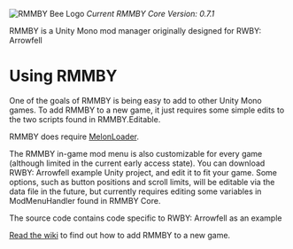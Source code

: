 ![RMMBY Bee Logo](https://user-images.githubusercontent.com/31836770/205555764-641aca01-5b7c-40c4-8db6-e29cfafc9cee.png)
*Current RMMBY Core Version: 0.7.1*

RMMBY is a Unity Mono mod manager originally designed for RWBY: Arrowfell

# Using RMMBY
One of the goals of RMMBY is being easy to add to other Unity Mono games. To add RMMBY to a new game, it just requires some simple edits to the two scripts found in RMMBY.Editable.

RMMBY does require [MelonLoader](https://melonwiki.xyz/#/).

The RMMBY in-game mod menu is also customizable for every game (although limited in the current early access state). You can download RWBY: Arrowfell example Unity project, and edit it to fit your game. Some options, such as button positions and scroll limits, will be editable via the data file in the future, but currently requires editing some variables in ModMenuHandler found in RMMBY Core.

The source code contains code specific to RWBY: Arrowfell as an example

[Read the wiki](https://github.com/Makarew/RMMBY/wiki) to find out how to add RMMBY to a new game.
